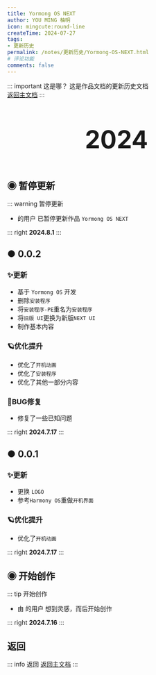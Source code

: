```yaml
---
title: Yormong OS NEXT
author: YOU MING 柚明
icon: mingcute:round-line
createTime: 2024-07-27
tags:
- 更新历史
permalink: /notes/更新历史/Yormong-OS-NEXT.html
# 评论功能
comments: false
---
```


::: important 这是哪？
这是作品文档的更新历史文档  
[返回主文档](/notes/Yormong-OS-NEXT.html)
:::

<div style="text-align: center; ">
    <p style="font-size: 56px; font-weight: 650; margin-top: 60px">2024</p>
</div>


## ◉ 暂停更新
::: warning 暂停更新
- <Badge text="Youming 工作室" type="tip" /> 的用户 <Badge text="柚明" type="tip" /> 已暂停更新作品 `Yormong OS NEXT`

::: right
**2024.8.1**
:::


## ● 0.0.2 <Badge text="概念版" type="warning" />
### ✨更新

- 基于 `Yormong OS` 开发
- 删除`安装程序`
- 将`安装程序-PE`重名为`安装程序`
- 将`旧版 UI`更换为新版`NEXT UI`
- 制作基本内容

### 🪐优化提升

- 优化了`开机动画`
- 优化了`安装程序`
- 优化了其他一部分内容

### 🐛BUG修复

- 修复了一些已知问题

::: right
**2024.7.17**
:::


## ● 0.0.1 <Badge text="概念版" type="warning" />
### ✨更新

- 更换 `LOGO`
- 参考`Harmony OS`重做`开机界面`

### 🪐优化提升

- 优化了`开机动画`

::: right
**2024.7.17**
:::


## ◉ 开始创作
::: tip 开始创作
- 由 <Badge text="Youming 工作室" type="tip" /> 的用户 <Badge text="柚明" type="tip" /> 想到灵感，而后开始创作

::: right
**2024.7.16**
:::

## <Icon name="mingcute:back-line" color="currentColor" /> 返回
::: info 返回
[返回主文档](/notes/Yormong-OS-NEXT.html)
:::